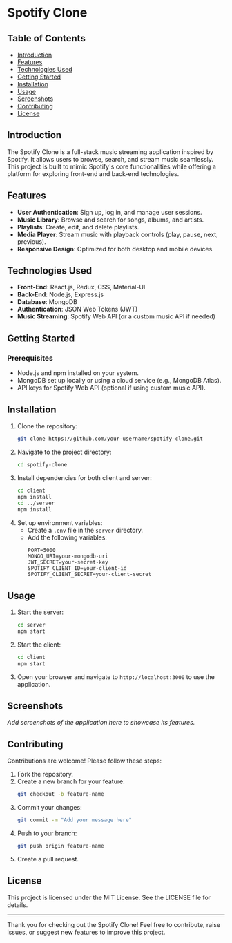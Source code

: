 # Spotify Clone

## Table of Contents
- [Introduction](#introduction)
- [Features](#features)
- [Technologies Used](#technologies-used)
- [Getting Started](#getting-started)
- [Installation](#installation)
- [Usage](#usage)
- [Screenshots](#screenshots)
- [Contributing](#contributing)
- [License](#license)

## Introduction
The Spotify Clone is a full-stack music streaming application inspired by Spotify. It allows users to browse, search, and stream music seamlessly. This project is built to mimic Spotify's core functionalities while offering a platform for exploring front-end and back-end technologies.

## Features
- **User Authentication**: Sign up, log in, and manage user sessions.
- **Music Library**: Browse and search for songs, albums, and artists.
- **Playlists**: Create, edit, and delete playlists.
- **Media Player**: Stream music with playback controls (play, pause, next, previous).
- **Responsive Design**: Optimized for both desktop and mobile devices.

## Technologies Used
- **Front-End**: React.js, Redux, CSS, Material-UI
- **Back-End**: Node.js, Express.js
- **Database**: MongoDB
- **Authentication**: JSON Web Tokens (JWT)
- **Music Streaming**: Spotify Web API (or a custom music API if needed)

## Getting Started

### Prerequisites
- Node.js and npm installed on your system.
- MongoDB set up locally or using a cloud service (e.g., MongoDB Atlas).
- API keys for Spotify Web API (optional if using custom music API).

## Installation
1. Clone the repository:
   ```bash
   git clone https://github.com/your-username/spotify-clone.git
   ```
2. Navigate to the project directory:
   ```bash
   cd spotify-clone
   ```
3. Install dependencies for both client and server:
   ```bash
   cd client
   npm install
   cd ../server
   npm install
   ```
4. Set up environment variables:
   - Create a `.env` file in the `server` directory.
   - Add the following variables:
     ```env
     PORT=5000
     MONGO_URI=your-mongodb-uri
     JWT_SECRET=your-secret-key
     SPOTIFY_CLIENT_ID=your-client-id
     SPOTIFY_CLIENT_SECRET=your-client-secret
     ```

## Usage
1. Start the server:
   ```bash
   cd server
   npm start
   ```
2. Start the client:
   ```bash
   cd client
   npm start
   ```
3. Open your browser and navigate to `http://localhost:3000` to use the application.

## Screenshots
*Add screenshots of the application here to showcase its features.*

## Contributing
Contributions are welcome! Please follow these steps:
1. Fork the repository.
2. Create a new branch for your feature:
   ```bash
   git checkout -b feature-name
   ```
3. Commit your changes:
   ```bash
   git commit -m "Add your message here"
   ```
4. Push to your branch:
   ```bash
   git push origin feature-name
   ```
5. Create a pull request.

## License
This project is licensed under the MIT License. See the LICENSE file for details.

---
Thank you for checking out the Spotify Clone! Feel free to contribute, raise issues, or suggest new features to improve this project.

